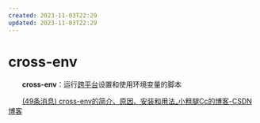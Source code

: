 ```yaml
---
created: 2023-11-03T22:29
updated: 2023-11-03T22:29
---
```

# cross-env

　　**cross-env**：运行[跨平台](https://www.baidu.com/s?wd=%E8%B7%A8%E5%B9%B3%E5%8F%B0&tn=24004469_oem_dg&rsv_dl=gh_pl_sl_csd)设置和使用环境变量的脚本

　　[(49条消息) cross-env的简介、原因、安装和用法_小粗腿Cc的博客-CSDN博客](https://blog.csdn.net/weixin_45249263/article/details/123719280)
